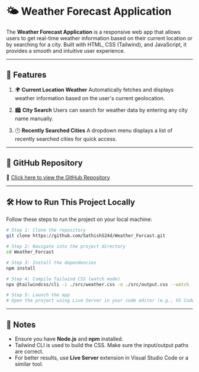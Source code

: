 # 🌤️ Weather Forecast Application

The **Weather Forecast Application** is a responsive web app that allows users to get real-time weather information based on their current location or by searching for a city. Built with HTML, CSS (Tailwind), and JavaScript, it provides a smooth and intuitive user experience.

---

## 🔧 Features

1. 🌍 **Current Location Weather**
   Automatically fetches and displays weather information based on the user's current geolocation.

2. 🏙️ **City Search**
   Users can search for weather data by entering any city name manually.

3. 🕑 **Recently Searched Cities**
   A dropdown menu displays a list of recently searched cities for quick access.

---

## 📂 GitHub Repository

🔗 [Click here to view the GitHub Repository](https://github.com/SathishS24d/Weather_Forcast.git)


---

## 🛠️ How to Run This Project Locally

Follow these steps to run the project on your local machine:

```bash
# Step 1: Clone the repository
git clone https://github.com/SathishS24d/Weather_Forcast.git

# Step 2: Navigate into the project directory
cd Weather_Forcast

# Step 3: Install the dependencies
npm install

# Step 4: Compile Tailwind CSS (watch mode)
npx @tailwindcss/cli -i ./src/weather.css -o ./src/output.css --watch

# Step 5: Launch the app
# Open the project using Live Server in your code editor (e.g., VS Code)
```

---

## 📌 Notes

* Ensure you have **Node.js** and **npm** installed.
* Tailwind CLI is used to build the CSS. Make sure the input/output paths are correct.
* For better results, use **Live Server** extension in Visual Studio Code or a similar tool.

